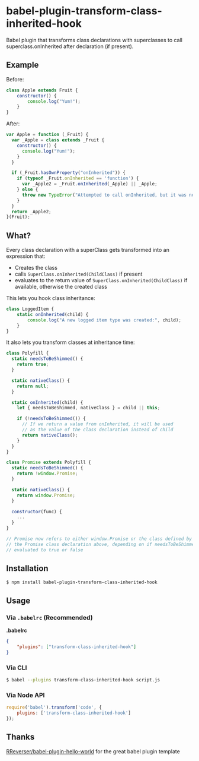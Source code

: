 # babel-plugin-transform-class-inherited-hook

Babel plugin that transforms class declarations with superclasses to call superclass.onInherited after declaration (if present).

## Example

Before:
```javascript
class Apple extends Fruit {
	constructor() {
		console.log("Yum!");
	}
}
```
After:
```javascript
var Apple = function (_Fruit) {
  var _Apple = class extends _Fruit {
    constructor() {
      console.log("Yum!");
    }
  }

  if (_Fruit.hasOwnProperty("onInherited")) {
    if (typeof _Fruit.onInherited == 'function') {
      var _Apple2 = _Fruit.onInherited(_Apple) || _Apple;
    } else {
      throw new TypeError("Attempted to call onInherited, but it was not a function");
    }
  }
  return _Apple2;
}(Fruit);
```

## What?

Every class declaration with a superClass gets transformed into an expression that:
* Creates the class
* calls `SuperClass.onInherited(ChildClass)` if present
* evaluates to the return value of `SuperClass.onInherited(ChildClass)` if available, otherwise the created class

This lets you hook class inheritance:
```javascript
class LoggedItem {
	static onInherited(child) {
		console.log("A new logged item type was created:", child);
	}
}
```

It also lets you transform classes at inheritance time:
```javascript
class Polyfill {
  static needsToBeShimmed() {
    return true;
  }

  static nativeClass() {
    return null;
  }

  static onInherited(child) {
    let { needsToBeShimmed, nativeClass } = child || this;

    if (!needsToBeShimmed()) {
      // If we return a value from onInherited, it will be used
      // as the value of the class declaration instead of child
      return nativeClass();
    }
  }
}

class Promise extends Polyfill {
  static needsToBeShimmed() {
    return !window.Promise;
  }

  static nativeClass() {
    return window.Promise;
  }

  constructor(func) {
    ...
  }
}

// Promise now refers to either window.Promise or the class defined by
// the Promise class declaration above, depending on if needsToBeShimmed()
// evaluated to true or false
```

## Installation

```sh
$ npm install babel-plugin-transform-class-inherited-hook
```

## Usage

### Via `.babelrc` (Recommended)

**.babelrc**

```json
{
	"plugins": ["transform-class-inherited-hook"]
}
```

### Via CLI

```sh
$ babel --plugins transform-class-inherited-hook script.js
```

### Via Node API

```javascript
require('babel').transform('code', {
	plugins: ['transform-class-inherited-hook']
});
```

## Thanks

[RReverser/babel-plugin-hello-world](https://github.com/rreverser/babel-plugin-hello-world) for the great babel plugin template
